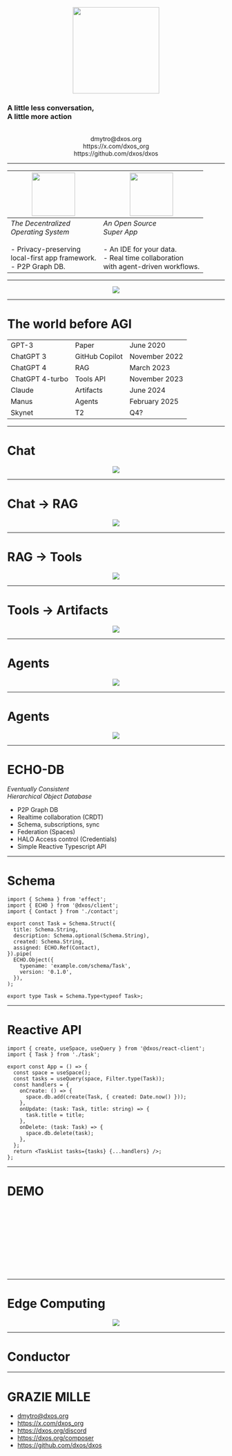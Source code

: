 <center>  
<img src="https://dxos.network/dxos-logotype-blue.png" style="height: 200px">
</center>

### A little less conversation, <br>A little more action

<br/>

<center>  
dmytro@dxos.org
</center>
  
<center>  
https://x.com/dxos_org
</center>

<center>  
https://github.com/dxos/dxos
</center>

---

<!--
.slide: data-background="#151515"
-->

| <img src="https://pub-a497338ae2d34236b2cb010710733669.r2.dev/dxos-logotype.png?cache=3" style="height: 100px">         | <img src="https://pub-a497338ae2d34236b2cb010710733669.r2.dev/composer-logotype.png?cache=3" style="height:  100px">        |
| ----------------------------------------------------------------------------------------------------------------------- | --------------------------------------------------------------------------------------------------------------------------- |
| _The Decentralized_<br> _Operating System_<br><br>- Privacy-preserving<br>local-first app framework.<br>- P2P Graph DB. | _An Open Source_<br>_Super App_<br><br>- An IDE for your data.<br>- Real time collaboration<br>with agent-driven workflows. |

---

<!--
.slide: data-background="#000000"
-->

<center>
<img src="https://pub-a497338ae2d34236b2cb010710733669.r2.dev/keyboard.png"/>
</center>

---

<!--
.slide: data-background="#151515"
-->

# The world before AGI

|                 |                |               |
| --------------- | -------------- | ------------- |
| GPT-3           | Paper          | June 2020     |
| ChatGPT 3       | GitHub Copilot | November 2022 |
| ChatGPT 4       | RAG            | March 2023    |
| ChatGPT 4-turbo | Tools API      | November 2023 |
| Claude          | Artifacts      | June 2024     |
| Manus           | Agents         | February 2025 |
| Skynet          | T2             | Q4?           |

---

<!--
.slide: data-background="#EEE"
-->

# Chat

<center>
<img src="https://pub-a497338ae2d34236b2cb010710733669.r2.dev/gpt-chat.png"/>
</center>

---

<!--
.slide: data-background="#EEE"
-->

# Chat → RAG

<center>
<img src="https://pub-a497338ae2d34236b2cb010710733669.r2.dev/gpt-rag.png"/>
</center>

---

<!--
.slide: data-background="#EEE"
-->

# RAG → Tools

<center>
<img src="https://pub-a497338ae2d34236b2cb010710733669.r2.dev/gpt-tools.png"/>
</center>

---

<!--
.slide: data-background="#EEE"
-->

# Tools → Artifacts

<center>
<img src="https://pub-a497338ae2d34236b2cb010710733669.r2.dev/gpt-artifact.png"/>
</center>

---

<!--
.slide: data-background="#D95B3C"
-->

# Agents

<center>
<img src="https://pub-a497338ae2d34236b2cb010710733669.r2.dev/agents-1.png?cache=1"/>
</center>

---

<!--
.slide: data-background="#D95B3C"
-->

# Agents

<center>
<img src="https://pub-a497338ae2d34236b2cb010710733669.r2.dev/agents-2.png?cache=2"/>
</center>

---

<!--
ECHO
.slide: data-background="#96254F" data-background-opacity="0.5" data-background-image="https://dxos.network/bg-echo.svg" data-background-position="100% 50%"
-->

# ECHO-DB

_Eventually Consistent<br>Hierarchical Object Database_

- P2P Graph DB
- Realtime collaboration (CRDT)
- Schema, subscriptions, sync
- Federation (Spaces)
- HALO Access control (Credentials)
- Simple Reactive Typescript API

---

<!--
.slide: data-background="#151515"
-->

# Schema

```tsx
import { Schema } from 'effect';
import { ECHO } from '@dxos/client';
import { Contact } from './contact';

export const Task = Schema.Struct({
  title: Schema.String,
  description: Schema.optional(Schema.String),
  created: Schema.String,
  assigned: ECHO.Ref(Contact),
}).pipe(
  ECHO.Object({
    typename: 'example.com/schema/Task',
    version: '0.1.0',
  }),
);

export type Task = Schema.Type<typeof Task>;
```

---

<!--
.slide: data-background="#151515"
-->

# Reactive API

```tsx
import { create, useSpace, useQuery } from '@dxos/react-client';
import { Task } from './task';

export const App = () => {
  const space = useSpace();
  const tasks = useQuery(space, Filter.type(Task));
  const handlers = {
    onCreate: () => {
      space.db.add(create(Task, { created: Date.now() }));
    },
    onUpdate: (task: Task, title: string) => {
      task.title = title;
    },
    onDelete: (task: Task) => {
      space.db.delete(task);
    },
  };
  return <TaskList tasks={tasks} {...handlers} />;
};
```

---

<!--
.slide: data-background-video="https://dxos.network/DXOS.mp4" data-background-video-loop="true"
-->

# DEMO

<br>
<br>
<br>
<br>
<br>
<br>
<br>
<br>
<br>

---

<!--
.slide: data-background="#EEE"
-->

# Edge Computing

<center>
<img src="https://pub-a497338ae2d34236b2cb010710733669.r2.dev/system-diagram.png"/>
</center>

---

<!--
.slide: data-background="#08754F"
-->

# Conductor

---

<!--
.slide: data-background="#151515"
-->

# GRAZIE MILLE

- dmytro@dxos.org
- https://x.com/dxos_org
- https://dxos.org/discord
- https://dxos.org/composer
- https://github.com/dxos/dxos
